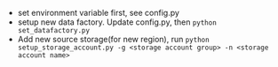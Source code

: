 - set environment variable first, see config.py
- setup new data factory. Update config.py, then `python set_datafactory.py`
- Add new source storage(for new region), run `python setup_storage_account.py -g <storage account group> -n <storage account name>`